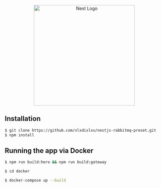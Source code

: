 <p align="center">
  <a href="http://nestjs.com/" target="blank"><img src="https://nestjs.com/img/logo_text.svg" width="320" alt="Nest Logo" /></a>
</p>

## Installation

```bash
$ git clone https://github.com/vlxdislxv/nestjs-rabbitmq-preset.git
$ npm install
```

## Running the app via Docker

```bash
$ npm run build:hero && npm run build:gateway

$ cd docker

$ docker-compose up --build
```
